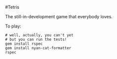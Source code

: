 #Tetris

The still-in-development game that everybody loves.

To play:

```
# well, actually, you can't yet
# but you can run the tests!
gem install rspec
gem install nyan-cat-formatter
rspec

```